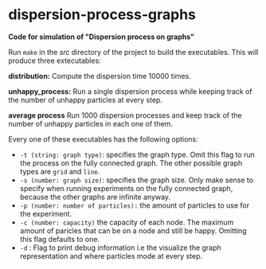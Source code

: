 # dispersion-process-graphs

**Code for simulation of "Dispersion process on graphs"**

Run `make` in the _src_ directory of the project to build the executables.
This will produce three extecutables:

**distribution:**
Compute the dispersion time 10000 times.

**unhappy_process:**
Run a single dispersion process while keeping track of the number of unhappy particles at every step.

**average process**
Run 1000 dispersion processes and keep track of the number of unhappy particles in each one of them.

Every one of these executables has the following options:

- `-t (string: graph type)`: specifies the graph type. Omit this flag to run the process on the fully connected graph. The other possible graph types are `grid` and `line`.
- `-s (number: graph size)`: specifies the graph size. Only make sense to specify when running experiments on the fully connected graph, because the other graphs are infinite anyway.
- `-p (number: number of particles):` the amount of particles to use for the experiment.
- `-c (number: capacity)` the capacity of each node. The maximum amount of paricles that can be on a node and still be happy. Omitting this flag defaults to one.
- `-d` : Flag to print debug information i.e the visualize the graph representation and where particles mode at every step.
